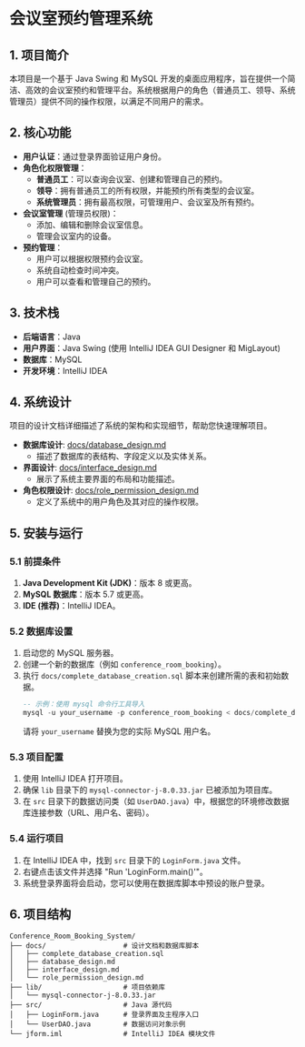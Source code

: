 # 会议室预约管理系统

## 1. 项目简介

本项目是一个基于 Java Swing 和 MySQL 开发的桌面应用程序，旨在提供一个简洁、高效的会议室预约和管理平台。系统根据用户的角色（普通员工、领导、系统管理员）提供不同的操作权限，以满足不同用户的需求。

## 2. 核心功能

*   **用户认证**：通过登录界面验证用户身份。
*   **角色化权限管理**：
    *   **普通员工**：可以查询会议室、创建和管理自己的预约。
    *   **领导**：拥有普通员工的所有权限，并能预约所有类型的会议室。
    *   **系统管理员**：拥有最高权限，可管理用户、会议室及所有预约。
*   **会议室管理** (管理员权限)：
    *   添加、编辑和删除会议室信息。
    *   管理会议室内的设备。
*   **预约管理**：
    *   用户可以根据权限预约会议室。
    *   系统自动检查时间冲突。
    *   用户可以查看和管理自己的预约。

## 3. 技术栈

*   **后端语言**：Java
*   **用户界面**：Java Swing (使用 IntelliJ IDEA GUI Designer 和 MigLayout)
*   **数据库**：MySQL
*   **开发环境**：IntelliJ IDEA

## 4. 系统设计

项目的设计文档详细描述了系统的架构和实现细节，帮助您快速理解项目。

*   **数据库设计**: [docs/database_design.md](docs/database_design.md)
    *   描述了数据库的表结构、字段定义以及实体关系。
*   **界面设计**: [docs/interface_design.md](docs/interface_design.md)
    *   展示了系统主要界面的布局和功能描述。
*   **角色权限设计**: [docs/role_permission_design.md](docs/role_permission_design.md)
    *   定义了系统中的用户角色及其对应的操作权限。

## 5. 安装与运行

### 5.1 前提条件

1.  **Java Development Kit (JDK)**：版本 8 或更高。
2.  **MySQL 数据库**：版本 5.7 或更高。
3.  **IDE (推荐)**：IntelliJ IDEA。

### 5.2 数据库设置

1.  启动您的 MySQL 服务器。
2.  创建一个新的数据库（例如 `conference_room_booking`）。
3.  执行 `docs/complete_database_creation.sql` 脚本来创建所需的表和初始数据。
    ```sql
    -- 示例：使用 mysql 命令行工具导入
    mysql -u your_username -p conference_room_booking < docs/complete_database_creation.sql
    ```
    请将 `your_username` 替换为您的实际 MySQL 用户名。

### 5.3 项目配置

1.  使用 IntelliJ IDEA 打开项目。
2.  确保 `lib` 目录下的 `mysql-connector-j-8.0.33.jar` 已被添加为项目库。
3.  在 `src` 目录下的数据访问类（如 `UserDAO.java`）中，根据您的环境修改数据库连接参数（URL、用户名、密码）。

### 5.4 运行项目

1.  在 IntelliJ IDEA 中，找到 `src` 目录下的 `LoginForm.java` 文件。
2.  右键点击该文件并选择 "Run 'LoginForm.main()'"。
3.  系统登录界面将会启动，您可以使用在数据库脚本中预设的账户登录。

## 6. 项目结构

```
Conference_Room_Booking_System/
├── docs/                   # 设计文档和数据库脚本
│   ├── complete_database_creation.sql
│   ├── database_design.md
│   ├── interface_design.md
│   └── role_permission_design.md
├── lib/                    # 项目依赖库
│   └── mysql-connector-j-8.0.33.jar
├── src/                    # Java 源代码
│   ├── LoginForm.java      # 登录界面及主程序入口
│   └── UserDAO.java        # 数据访问对象示例
└── jform.iml               # IntelliJ IDEA 模块文件
```
